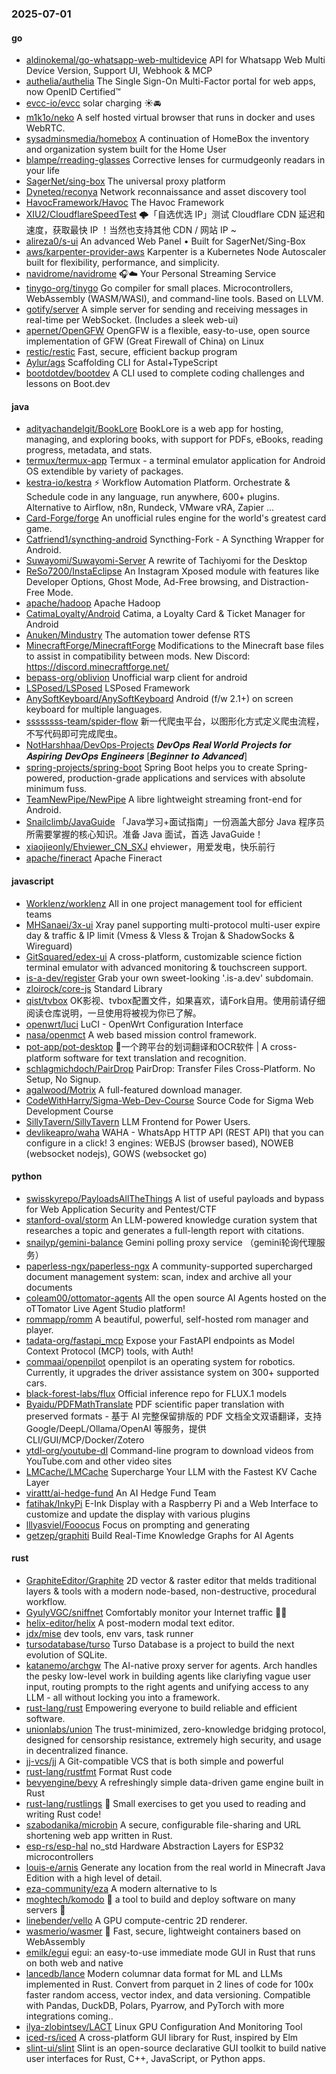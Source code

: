 ### 2025-07-01

#### go
* [aldinokemal/go-whatsapp-web-multidevice](https://github.com/aldinokemal/go-whatsapp-web-multidevice) API for Whatsapp Web Multi Device Version, Support UI, Webhook & MCP
* [authelia/authelia](https://github.com/authelia/authelia) The Single Sign-On Multi-Factor portal for web apps, now OpenID Certified™
* [evcc-io/evcc](https://github.com/evcc-io/evcc) solar charging ☀️🚘
* [m1k1o/neko](https://github.com/m1k1o/neko) A self hosted virtual browser that runs in docker and uses WebRTC.
* [sysadminsmedia/homebox](https://github.com/sysadminsmedia/homebox) A continuation of HomeBox the inventory and organization system built for the Home User
* [blampe/rreading-glasses](https://github.com/blampe/rreading-glasses) Corrective lenses for curmudgeonly readars in your life
* [SagerNet/sing-box](https://github.com/SagerNet/sing-box) The universal proxy platform
* [Dyneteq/reconya](https://github.com/Dyneteq/reconya) Network reconnaissance and asset discovery tool
* [HavocFramework/Havoc](https://github.com/HavocFramework/Havoc) The Havoc Framework
* [XIU2/CloudflareSpeedTest](https://github.com/XIU2/CloudflareSpeedTest) 🌩「自选优选 IP」测试 Cloudflare CDN 延迟和速度，获取最快 IP ！当然也支持其他 CDN / 网站 IP ~
* [alireza0/s-ui](https://github.com/alireza0/s-ui) An advanced Web Panel • Built for SagerNet/Sing-Box
* [aws/karpenter-provider-aws](https://github.com/aws/karpenter-provider-aws) Karpenter is a Kubernetes Node Autoscaler built for flexibility, performance, and simplicity.
* [navidrome/navidrome](https://github.com/navidrome/navidrome) 🎧☁️ Your Personal Streaming Service
* [tinygo-org/tinygo](https://github.com/tinygo-org/tinygo) Go compiler for small places. Microcontrollers, WebAssembly (WASM/WASI), and command-line tools. Based on LLVM.
* [gotify/server](https://github.com/gotify/server) A simple server for sending and receiving messages in real-time per WebSocket. (Includes a sleek web-ui)
* [apernet/OpenGFW](https://github.com/apernet/OpenGFW) OpenGFW is a flexible, easy-to-use, open source implementation of GFW (Great Firewall of China) on Linux
* [restic/restic](https://github.com/restic/restic) Fast, secure, efficient backup program
* [Aylur/ags](https://github.com/Aylur/ags) Scaffolding CLI for Astal+TypeScript
* [bootdotdev/bootdev](https://github.com/bootdotdev/bootdev) A CLI used to complete coding challenges and lessons on Boot.dev

#### java
* [adityachandelgit/BookLore](https://github.com/adityachandelgit/BookLore) BookLore is a web app for hosting, managing, and exploring books, with support for PDFs, eBooks, reading progress, metadata, and stats.
* [termux/termux-app](https://github.com/termux/termux-app) Termux - a terminal emulator application for Android OS extendible by variety of packages.
* [kestra-io/kestra](https://github.com/kestra-io/kestra) ⚡ Workflow Automation Platform. Orchestrate & Schedule code in any language, run anywhere, 600+ plugins. Alternative to Airflow, n8n, Rundeck, VMware vRA, Zapier ...
* [Card-Forge/forge](https://github.com/Card-Forge/forge) An unofficial rules engine for the world's greatest card game.
* [Catfriend1/syncthing-android](https://github.com/Catfriend1/syncthing-android) Syncthing-Fork - A Syncthing Wrapper for Android.
* [Suwayomi/Suwayomi-Server](https://github.com/Suwayomi/Suwayomi-Server) A rewrite of Tachiyomi for the Desktop
* [ReSo7200/InstaEclipse](https://github.com/ReSo7200/InstaEclipse) An Instagram Xposed module with features like Developer Options, Ghost Mode, Ad-Free browsing, and Distraction-Free Mode.
* [apache/hadoop](https://github.com/apache/hadoop) Apache Hadoop
* [CatimaLoyalty/Android](https://github.com/CatimaLoyalty/Android) Catima, a Loyalty Card & Ticket Manager for Android
* [Anuken/Mindustry](https://github.com/Anuken/Mindustry) The automation tower defense RTS
* [MinecraftForge/MinecraftForge](https://github.com/MinecraftForge/MinecraftForge) Modifications to the Minecraft base files to assist in compatibility between mods. New Discord: https://discord.minecraftforge.net/
* [bepass-org/oblivion](https://github.com/bepass-org/oblivion) Unofficial warp client for android
* [LSPosed/LSPosed](https://github.com/LSPosed/LSPosed) LSPosed Framework
* [AnySoftKeyboard/AnySoftKeyboard](https://github.com/AnySoftKeyboard/AnySoftKeyboard) Android (f/w 2.1+) on screen keyboard for multiple languages.
* [ssssssss-team/spider-flow](https://github.com/ssssssss-team/spider-flow) 新一代爬虫平台，以图形化方式定义爬虫流程，不写代码即可完成爬虫。
* [NotHarshhaa/DevOps-Projects](https://github.com/NotHarshhaa/DevOps-Projects) 𝑫𝒆𝒗𝑶𝒑𝒔 𝑹𝒆𝒂𝒍 𝑾𝒐𝒓𝒍𝒅 𝑷𝒓𝒐𝒋𝒆𝒄𝒕𝒔 𝒇𝒐𝒓 𝑨𝒔𝒑𝒊𝒓𝒊𝒏𝒈 𝑫𝒆𝒗𝑶𝒑𝒔 𝑬𝒏𝒈𝒊𝒏𝒆𝒆𝒓𝒔 [𝑩𝒆𝒈𝒊𝒏𝒏𝒆𝒓 𝒕𝒐 𝑨𝒅𝒗𝒂𝒏𝒄𝒆𝒅]
* [spring-projects/spring-boot](https://github.com/spring-projects/spring-boot) Spring Boot helps you to create Spring-powered, production-grade applications and services with absolute minimum fuss.
* [TeamNewPipe/NewPipe](https://github.com/TeamNewPipe/NewPipe) A libre lightweight streaming front-end for Android.
* [Snailclimb/JavaGuide](https://github.com/Snailclimb/JavaGuide) 「Java学习+面试指南」一份涵盖大部分 Java 程序员所需要掌握的核心知识。准备 Java 面试，首选 JavaGuide！
* [xiaojieonly/Ehviewer_CN_SXJ](https://github.com/xiaojieonly/Ehviewer_CN_SXJ) ehviewer，用爱发电，快乐前行
* [apache/fineract](https://github.com/apache/fineract) Apache Fineract

#### javascript
* [Worklenz/worklenz](https://github.com/Worklenz/worklenz) All in one project management tool for efficient teams
* [MHSanaei/3x-ui](https://github.com/MHSanaei/3x-ui) Xray panel supporting multi-protocol multi-user expire day & traffic & IP limit (Vmess & Vless & Trojan & ShadowSocks & Wireguard)
* [GitSquared/edex-ui](https://github.com/GitSquared/edex-ui) A cross-platform, customizable science fiction terminal emulator with advanced monitoring & touchscreen support.
* [is-a-dev/register](https://github.com/is-a-dev/register) Grab your own sweet-looking '.is-a.dev' subdomain.
* [zloirock/core-js](https://github.com/zloirock/core-js) Standard Library
* [qist/tvbox](https://github.com/qist/tvbox) OK影视、tvbox配置文件，如果喜欢，请Fork自用。使用前请仔细阅读仓库说明，一旦使用将被视为你已了解。
* [openwrt/luci](https://github.com/openwrt/luci) LuCI - OpenWrt Configuration Interface
* [nasa/openmct](https://github.com/nasa/openmct) A web based mission control framework.
* [pot-app/pot-desktop](https://github.com/pot-app/pot-desktop) 🌈一个跨平台的划词翻译和OCR软件 | A cross-platform software for text translation and recognition.
* [schlagmichdoch/PairDrop](https://github.com/schlagmichdoch/PairDrop) PairDrop: Transfer Files Cross-Platform. No Setup, No Signup.
* [agalwood/Motrix](https://github.com/agalwood/Motrix) A full-featured download manager.
* [CodeWithHarry/Sigma-Web-Dev-Course](https://github.com/CodeWithHarry/Sigma-Web-Dev-Course) Source Code for Sigma Web Development Course
* [SillyTavern/SillyTavern](https://github.com/SillyTavern/SillyTavern) LLM Frontend for Power Users.
* [devlikeapro/waha](https://github.com/devlikeapro/waha) WAHA - WhatsApp HTTP API (REST API) that you can configure in a click! 3 engines: WEBJS (browser based), NOWEB (websocket nodejs), GOWS (websocket go)

#### python
* [swisskyrepo/PayloadsAllTheThings](https://github.com/swisskyrepo/PayloadsAllTheThings) A list of useful payloads and bypass for Web Application Security and Pentest/CTF
* [stanford-oval/storm](https://github.com/stanford-oval/storm) An LLM-powered knowledge curation system that researches a topic and generates a full-length report with citations.
* [snailyp/gemini-balance](https://github.com/snailyp/gemini-balance) Gemini polling proxy service （gemini轮询代理服务）
* [paperless-ngx/paperless-ngx](https://github.com/paperless-ngx/paperless-ngx) A community-supported supercharged document management system: scan, index and archive all your documents
* [coleam00/ottomator-agents](https://github.com/coleam00/ottomator-agents) All the open source AI Agents hosted on the oTTomator Live Agent Studio platform!
* [rommapp/romm](https://github.com/rommapp/romm) A beautiful, powerful, self-hosted rom manager and player.
* [tadata-org/fastapi_mcp](https://github.com/tadata-org/fastapi_mcp) Expose your FastAPI endpoints as Model Context Protocol (MCP) tools, with Auth!
* [commaai/openpilot](https://github.com/commaai/openpilot) openpilot is an operating system for robotics. Currently, it upgrades the driver assistance system on 300+ supported cars.
* [black-forest-labs/flux](https://github.com/black-forest-labs/flux) Official inference repo for FLUX.1 models
* [Byaidu/PDFMathTranslate](https://github.com/Byaidu/PDFMathTranslate) PDF scientific paper translation with preserved formats - 基于 AI 完整保留排版的 PDF 文档全文双语翻译，支持 Google/DeepL/Ollama/OpenAI 等服务，提供 CLI/GUI/MCP/Docker/Zotero
* [ytdl-org/youtube-dl](https://github.com/ytdl-org/youtube-dl) Command-line program to download videos from YouTube.com and other video sites
* [LMCache/LMCache](https://github.com/LMCache/LMCache) Supercharge Your LLM with the Fastest KV Cache Layer
* [virattt/ai-hedge-fund](https://github.com/virattt/ai-hedge-fund) An AI Hedge Fund Team
* [fatihak/InkyPi](https://github.com/fatihak/InkyPi) E-Ink Display with a Raspberry Pi and a Web Interface to customize and update the display with various plugins
* [lllyasviel/Fooocus](https://github.com/lllyasviel/Fooocus) Focus on prompting and generating
* [getzep/graphiti](https://github.com/getzep/graphiti) Build Real-Time Knowledge Graphs for AI Agents

#### rust
* [GraphiteEditor/Graphite](https://github.com/GraphiteEditor/Graphite) 2D vector & raster editor that melds traditional layers & tools with a modern node-based, non-destructive, procedural workflow.
* [GyulyVGC/sniffnet](https://github.com/GyulyVGC/sniffnet) Comfortably monitor your Internet traffic 🕵️‍♂️
* [helix-editor/helix](https://github.com/helix-editor/helix) A post-modern modal text editor.
* [jdx/mise](https://github.com/jdx/mise) dev tools, env vars, task runner
* [tursodatabase/turso](https://github.com/tursodatabase/turso) Turso Database is a project to build the next evolution of SQLite.
* [katanemo/archgw](https://github.com/katanemo/archgw) The AI-native proxy server for agents. Arch handles the pesky low-level work in building agents like clariyfing vague user input, routing prompts to the right agents and unifying access to any LLM - all without locking you into a framework.
* [rust-lang/rust](https://github.com/rust-lang/rust) Empowering everyone to build reliable and efficient software.
* [unionlabs/union](https://github.com/unionlabs/union) The trust-minimized, zero-knowledge bridging protocol, designed for censorship resistance, extremely high security, and usage in decentralized finance.
* [jj-vcs/jj](https://github.com/jj-vcs/jj) A Git-compatible VCS that is both simple and powerful
* [rust-lang/rustfmt](https://github.com/rust-lang/rustfmt) Format Rust code
* [bevyengine/bevy](https://github.com/bevyengine/bevy) A refreshingly simple data-driven game engine built in Rust
* [rust-lang/rustlings](https://github.com/rust-lang/rustlings) 🦀 Small exercises to get you used to reading and writing Rust code!
* [szabodanika/microbin](https://github.com/szabodanika/microbin) A secure, configurable file-sharing and URL shortening web app written in Rust.
* [esp-rs/esp-hal](https://github.com/esp-rs/esp-hal) no_std Hardware Abstraction Layers for ESP32 microcontrollers
* [louis-e/arnis](https://github.com/louis-e/arnis) Generate any location from the real world in Minecraft Java Edition with a high level of detail.
* [eza-community/eza](https://github.com/eza-community/eza) A modern alternative to ls
* [moghtech/komodo](https://github.com/moghtech/komodo) 🦎 a tool to build and deploy software on many servers 🦎
* [linebender/vello](https://github.com/linebender/vello) A GPU compute-centric 2D renderer.
* [wasmerio/wasmer](https://github.com/wasmerio/wasmer) 🚀 Fast, secure, lightweight containers based on WebAssembly
* [emilk/egui](https://github.com/emilk/egui) egui: an easy-to-use immediate mode GUI in Rust that runs on both web and native
* [lancedb/lance](https://github.com/lancedb/lance) Modern columnar data format for ML and LLMs implemented in Rust. Convert from parquet in 2 lines of code for 100x faster random access, vector index, and data versioning. Compatible with Pandas, DuckDB, Polars, Pyarrow, and PyTorch with more integrations coming..
* [ilya-zlobintsev/LACT](https://github.com/ilya-zlobintsev/LACT) Linux GPU Configuration And Monitoring Tool
* [iced-rs/iced](https://github.com/iced-rs/iced) A cross-platform GUI library for Rust, inspired by Elm
* [slint-ui/slint](https://github.com/slint-ui/slint) Slint is an open-source declarative GUI toolkit to build native user interfaces for Rust, C++, JavaScript, or Python apps.
